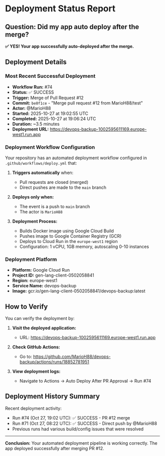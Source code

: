 # Deployment Status Report

## Question: Did my app auto deploy after the merge?

**✅ YES! Your app successfully auto-deployed after the merge.**

## Deployment Details

### Most Recent Successful Deployment

- **Workflow Run:** #74
- **Status:** ✅ SUCCESS
- **Trigger:** Merge of Pull Request #12
- **Commit:** `be0f1ce` - "Merge pull request #12 from MarioH88/test"
- **Actor:** @MarioH88
- **Started:** 2025-10-27 at 19:02:55 UTC
- **Completed:** 2025-10-27 at 19:06:24 UTC
- **Duration:** ~3.5 minutes
- **Deployment URL:** https://devops-backup-1002595611169.europe-west1.run.app

### Deployment Workflow Configuration

Your repository has an automated deployment workflow configured in `.github/workflows/deploy.yml` that:

1. **Triggers automatically** when:
   - Pull requests are closed (merged)
   - Direct pushes are made to the `main` branch

2. **Deploys only when:**
   - The event is a push to `main` branch
   - The actor is `MarioH88`

3. **Deployment Process:**
   - Builds Docker image using Google Cloud Build
   - Pushes image to Google Container Registry (GCR)
   - Deploys to Cloud Run in the `europe-west1` region
   - Configuration: 1 vCPU, 1GB memory, autoscaling 0-10 instances

### Deployment Platform

- **Platform:** Google Cloud Run
- **Project ID:** gen-lang-client-0502058841
- **Region:** europe-west1
- **Service Name:** devops-backup
- **Image:** gcr.io/gen-lang-client-0502058841/devops-backup:latest

## How to Verify

You can verify the deployment by:

1. **Visit the deployed application:**
   - URL: https://devops-backup-1002595611169.europe-west1.run.app

2. **Check GitHub Actions:**
   - Go to: https://github.com/MarioH88/devops-backup/actions/runs/18852781951

3. **View deployment logs:**
   - Navigate to Actions → Auto Deploy After PR Approval → Run #74

## Deployment History Summary

Recent deployment activity:
- Run #74 (Oct 27, 19:02 UTC): ✅ SUCCESS - PR #12 merge
- Run #71 (Oct 27, 08:22 UTC): ✅ SUCCESS - Direct push by @MarioH88
- Previous runs had various build/config issues that were resolved

---

**Conclusion:** Your automated deployment pipeline is working correctly. The app deployed successfully after merging PR #12.
